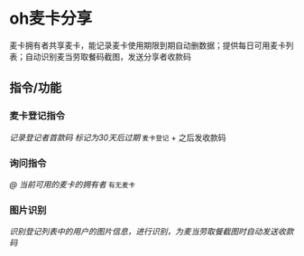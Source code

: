 # oh麦卡分享

麦卡拥有者共享麦卡，能记录麦卡使用期限到期自动删数据；提供每日可用麦卡列表；自动识别麦当劳取餐码截图，发送分享者收款码

## 指令/功能

### 麦卡登记指令
*记录登记者首款码 标记为30天后过期*
`麦卡登记` + 之后发收款码  


### 询问指令
*@ 当前可用的麦卡的拥有者*
`有无麦卡`

### 图片识别
*识别登记列表中的用户的图片信息，进行识别，为麦当劳取餐截图时自动发送收款码*

